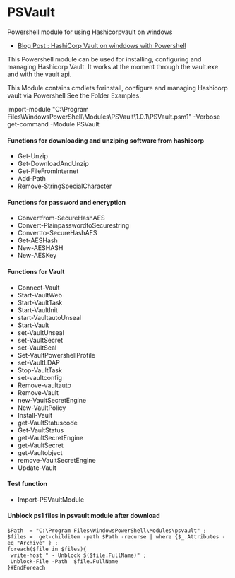 # PSVault
Powershell module for using Hashicorpvault on windows


* [Blog Post : HashiCorp Vault on winddows with Powershell](https://d2c-it.nl/2019/03/27/hashicorp-vault-on-windows-with-powershell/)
 
This Powershell module can be used for installing, configuring and managing Hashicorp Vault.
It works at the moment through the vault.exe and with the vault api.

This Module contains cmdlets forinstall, configure and managing Hashicorp vault via Powershell
See the Folder Examples.

import-module "C:\Program Files\WindowsPowerShell\Modules\PSVault\1.0.1\PSVault.psm1" -Verbose
get-command -Module PSVault


#### Functions for downloading and unziping software from hashicorp
* Get-Unzip
* Get-DownloadAndUnzip
* Get-FileFromInternet
* Add-Path
* Remove-StringSpecialCharacter 

#### Functions for password and encryption                          
* Convertfrom-SecureHashAES          
* Convert-PlainpasswordtoSecurestring
* Convertto-SecureHashAES            
* Get-AESHash                       
* New-AESHASH                        
* New-AESKey                          
                                                      
#### Functions for Vault 
* Connect-Vault             
* Start-VaultWeb            
* Start-VaultTask           
* Start-VaultInit           
* start-VaultautoUnseal     
* Start-Vault               
* set-VaultUnseal           
* set-VaultSecret           
* set-VaultSeal             
* Set-VaultPowershellProfile
* set-VaultLDAP             
* Stop-VaultTask            
* set-vaultconfig           
* Remove-vaultauto          
* Remove-Vault              
* new-VaultSecretEngine     
* New-VaultPolicy           
* Install-Vault             
* get-VaultStatuscode       
* Get-VaultStatus           
* get-VaultSecretEngine     
* get-VaultSecret           
* get-Vaultobject           
* remove-VaultSecretEngine  
* Update-Vault              

#### Test function
* Import-PSVaultModule 


#### Unblock ps1 files in psvault module  after download
```
$Path  = "C:\Program Files\WindowsPowerShell\Modules\psvault" ;
$files =  get-childitem -path $Path -recurse | where {$_.Attributes -eq "Archive" } ;
foreach($file in $files){ 
 write-host " - Unblock $($file.FullName)" ; 
 Unblock-File -Path  $file.FullName 
}#EndForeach
```
